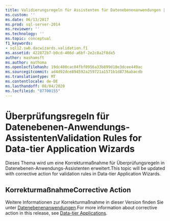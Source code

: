 ```yaml
---
title: Validierungsregeln für Assistenten für Datenebenenanwendungen | Microsoft-Dokumentation
ms.custom: ''
ms.date: 06/13/2017
ms.prod: sql-server-2014
ms.reviewer: ''
ms.technology: ''
ms.topic: conceptual
f1_keywords:
- sql12.swb.dacwizards.validation.f1
ms.assetid: 422872b7-b0cd-466d-a6bf-2e2c8a2f8da5
author: mashamsft
ms.author: mathoma
ms.openlocfilehash: 19dc400cac04fbf0956a33b899d18e3dcee449ac
ms.sourcegitcommit: ad4d92dce894592a259721a1571b1d8736abacdb
ms.translationtype: MT
ms.contentlocale: de-DE
ms.lasthandoff: 08/04/2020
ms.locfileid: "87700155"
---
```

# <a name="validation-rules-for-data-tier-application-wizards"></a><span data-ttu-id="d9f3b-102">Überprüfungsregeln für Datenebenen-Anwendungs-Assistenten</span><span class="sxs-lookup"><span data-stu-id="d9f3b-102">Validation Rules for Data-tier Application Wizards</span></span>
  <span data-ttu-id="d9f3b-103">Dieses Thema wird um eine Korrekturmaßnahme für Überprüfungsregeln in Datenebenen-Anwendungs-Assistenten erweitert.</span><span class="sxs-lookup"><span data-stu-id="d9f3b-103">This topic will be updated with corrective action for validation rules in Data-tier Application Wizards.</span></span>  
  
## <a name="corrective-action"></a><span data-ttu-id="d9f3b-104">Korrekturmaßnahme</span><span class="sxs-lookup"><span data-stu-id="d9f3b-104">Corrective Action</span></span>  
 <span data-ttu-id="d9f3b-105">Weitere Informationen zur Korrekturmaßnahme in dieser Version finden Sie unter [Datenebenenanwendungen](../relational-databases/data-tier-applications/data-tier-applications.md).</span><span class="sxs-lookup"><span data-stu-id="d9f3b-105">For more information about corrective action in this release, see [Data-tier Applications](../relational-databases/data-tier-applications/data-tier-applications.md).</span></span>  
  
  
